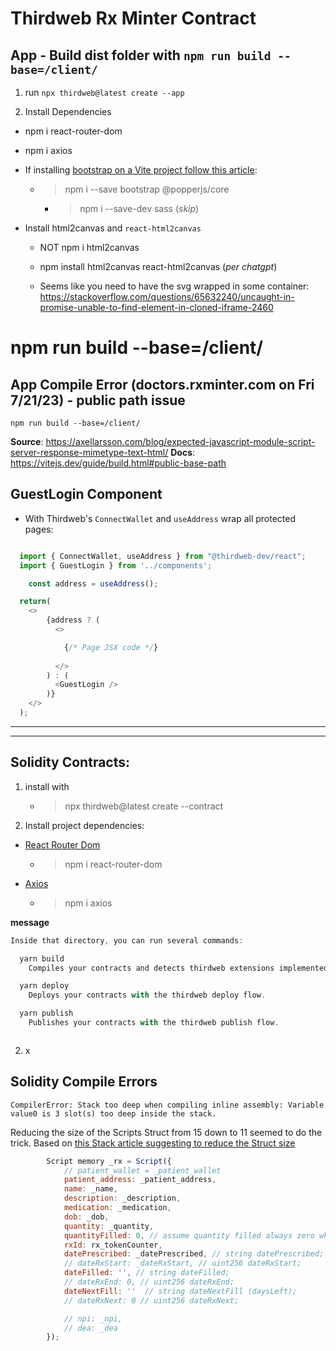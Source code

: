 # Thirdweb Rx Minter Contract

## App - Build dist folder with `npm run build --base=/client/`

1. run `npx thirdweb@latest create --app`

2. Install Dependencies

- npm i react-router-dom

- npm i axios

- If installing [bootstrap on a Vite project follow this article]():

  - > npm i --save bootstrap @popperjs/core
    - > npm i --save-dev sass (_skip_)

- Install html2canvas and `react-html2canvas`

  - NOT npm i html2canvas
  - npm install html2canvas react-html2canvas (_per chatgpt_)

  - Seems like you need to have the svg wrapped in some container: https://stackoverflow.com/questions/65632240/uncaught-in-promise-unable-to-find-element-in-cloned-iframe-2460

# npm run build --base=/client/

## App Compile Error (doctors.rxminter.com on Fri 7/21/23) - public path issue

`npm run build --base=/client/`

**Source**: https://axellarsson.com/blog/expected-javascript-module-script-server-response-mimetype-text-html/
**Docs**: https://vitejs.dev/guide/build.html#public-base-path



## GuestLogin Component
- With Thirdweb's `ConnectWallet` and `useAddress` wrap all protected pages: 

```js

  import { ConnectWallet, useAddress } from "@thirdweb-dev/react";
  import { GuestLogin } from '../components';

    const address = useAddress(); 

  return(
    <>
        {address ? (
          <>

            {/* Page JSX code */}
                
          </>
        ) : (
          <GuestLogin />
        )}
    </>
  );
```


---
---

## Solidity Contracts:

1. install with

   - > npx thirdweb@latest create --contract

2. Install project dependencies:

- [React Router Dom](https://www.npmjs.com/package/react-router-dom)

  - > npm i react-router-dom

- [Axios](https://www.npmjs.com/package/axios)
  - > npm i axios

**message**

```js
Inside that directory, you can run several commands:

  yarn build
    Compiles your contracts and detects thirdweb extensions implemented on them.

  yarn deploy
    Deploys your contracts with the thirdweb deploy flow.

  yarn publish
    Publishes your contracts with the thirdweb publish flow.



```

2. x

## Solidity Compile Errors

`CompilerError: Stack too deep when compiling inline assembly: Variable value0 is 3 slot(s) too deep inside the stack.`

Reducing the size of the Scripts Struct from 15 down to 11 seemed to do the trick.
Based on [this Stack article suggesting to reduce the Struct size](https://ethereum.stackexchange.com/questions/144578/stack-too-deep-when-compiling-inline-assembly-variable-headstart)

```js
        Script memory _rx = Script({
            // patient_wallet = _patient_wallet
            patient_address: _patient_address,
            name: _name,
            description: _description,
            medication: _medication,
            dob: _dob,
            quantity: _quantity,
            quantityFilled: 0, // assume quantity filled always zero when script written.
            rxId: rx_tokenCounter,
            datePrescribed: _datePrescribed, // string datePrescribed;
            // dateRxStart: _dateRxStart, // uint256 dateRxStart;
            dateFilled: '', // string dateFilled;
            // dateRxEnd: 0, // uint256 dateRxEnd;
            dateNextFill: ''  // string dateNextFill (daysLeft);
            // dateRxNext: 0 // uint256 dateRxNext;

            // npi: _npi,
            // dea: _dea
        });

```
